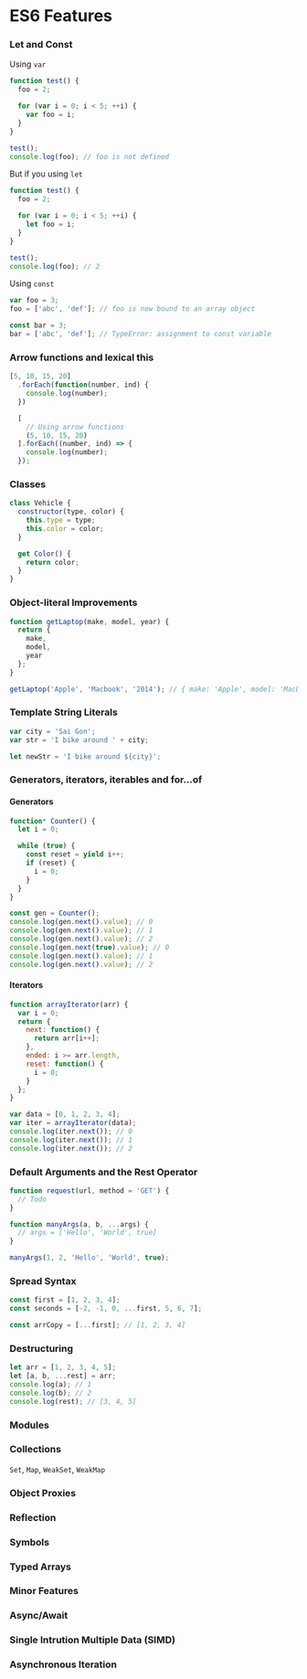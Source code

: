 # ES6 Features

### Let and Const

Using `var`

```javascript
function test() {
  foo = 2;

  for (var i = 0; i < 5; ++i) {
    var foo = i;
  }
}

test();
console.log(foo); // foo is not defined
```

But if you using `let`

```javascript
function test() {
  foo = 2;

  for (var i = 0; i < 5; ++i) {
    let foo = i;
  }
}

test();
console.log(foo); // 2
```

Using `const`

```javascript
var foo = 3;
foo = ['abc', 'def']; // foo is now bound to an array object

const bar = 3;
bar = ['abc', 'def']; // TypeError: assignment to const variable
```

### Arrow functions and lexical this

```javascript
[5, 10, 15, 20]
  .forEach(function(number, ind) {
    console.log(number);
  })

  [
    // Using arrow functions
    (5, 10, 15, 20)
  ].forEach((number, ind) => {
    console.log(number);
  });
```

### Classes

```javascript
class Vehicle {
  constructor(type, color) {
    this.type = type;
    this.color = color;
  }

  get Color() {
    return color;
  }
}
```

### Object-literal Improvements

```javascript
function getLaptop(make, model, year) {
  return {
    make,
    model,
    year
  };
}

getLaptop('Apple', 'Macbook', '2014'); // { make: 'Apple', model: 'Macbook', year: '2014' }
```

### Template String Literals

```javascript
var city = 'Sai Gon';
var str = 'I bike around ' + city;

let newStr = 'I bike around ${city}';
```

### Generators, iterators, iterables and for...of

#### Generators

```javascript
function* Counter() {
  let i = 0;

  while (true) {
    const reset = yield i++;
    if (reset) {
      i = 0;
    }
  }
}

const gen = Counter();
console.log(gen.next().value); // 0
console.log(gen.next().value); // 1
console.log(gen.next().value); // 2
console.log(gen.next(true).value); // 0
console.log(gen.next().value); // 1
console.log(gen.next().value); // 2
```

#### Iterators

```javascript
function arrayIterator(arr) {
  var i = 0;
  return {
    next: function() {
      return arr[i++];
    },
    ended: i >= arr.length,
    reset: function() {
      i = 0;
    }
  };
}

var data = [0, 1, 2, 3, 4];
var iter = arrayIterator(data);
console.log(iter.next()); // 0
console.log(iter.next()); // 1
console.log(iter.next()); // 2
```

### Default Arguments and the Rest Operator

```javascript
function request(url, method = 'GET') {
  // Todo
}
```

```javascript
function manyArgs(a, b, ...args) {
  // args = ['Hello', 'World', true]
}

manyArgs(1, 2, 'Hello', 'World', true);
```

### Spread Syntax

```javascript
const first = [1, 2, 3, 4];
const seconds = [-2, -1, 0, ...first, 5, 6, 7];

const arrCopy = [...first]; // [1, 2, 3, 4]
```

### Destructuring

```javascript
let arr = [1, 2, 3, 4, 5];
let [a, b, ...rest] = arr;
console.log(a); // 1
console.log(b); // 2
console.log(rest); // [3, 4, 5]
```

### Modules

### Collections

`Set`, `Map`, `WeakSet`, `WeakMap`

### Object Proxies

### Reflection

### Symbols

### Typed Arrays

### Minor Features

### Async/Await

### Single Intrution Multiple Data (SIMD)

### Asynchronous Iteration
